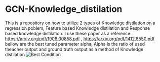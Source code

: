 # GCN-Knowledge_distilation
This is a repository on how to utilize 2 types of Knowledge distilation on a regression poblem, Feature based Knowledge distilation and Response based knowledge distilation. 
I use these paper as a reference : https://arxiv.org/pdf/1908.00858.pdf , https://arxiv.org/pdf/1412.6550.pdf
bellow are the best tuned parameter alpha, Alpha is the ratio of used theacher output and ground truth output as a method of Knowledge distilation 
![Best Condition](https://github.com/Wicaksonolxn/GCN-Knowledge_distilation/assets/134767413/98a66560-1d60-4380-93d8-ed6a0710e2ef)
